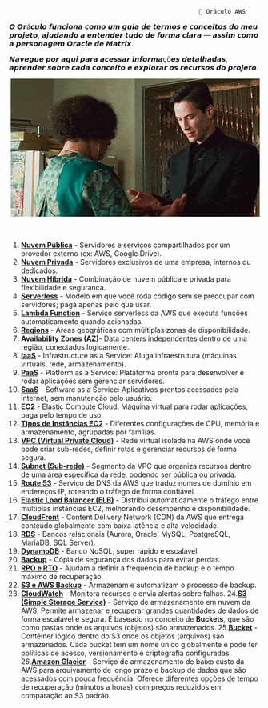                                                         📘 Oráculo AWS

𝙊 𝙊𝙧á𝙘𝙪𝙡𝙤 𝙛𝙪𝙣𝙘𝙞𝙤𝙣𝙖 𝙘𝙤𝙢𝙤 𝙪𝙢 𝙜𝙪𝙞𝙖 𝙙𝙚 𝙩𝙚𝙧𝙢𝙤𝙨 𝙚 𝙘𝙤𝙣𝙘𝙚𝙞𝙩𝙤𝙨 𝙙𝙤 𝙢𝙚𝙪 𝙥𝙧𝙤𝙟𝙚𝙩𝙤, 𝙖𝙟𝙪𝙙𝙖𝙣𝙙𝙤 𝙖 𝙚𝙣𝙩𝙚𝙣𝙙𝙚𝙧 𝙩𝙪𝙙𝙤 𝙙𝙚 𝙛𝙤𝙧𝙢𝙖 𝙘𝙡𝙖𝙧𝙖 — 𝙖𝙨𝙨𝙞𝙢 𝙘𝙤𝙢𝙤 𝙖 𝙥𝙚𝙧𝙨𝙤𝙣𝙖𝙜𝙚𝙢 𝙊𝙧𝙖𝙘𝙡𝙚 𝙙𝙚 𝙈𝙖𝙩𝙧𝙞𝙭.    

𝙉𝙖𝙫𝙚𝙜𝙪𝙚 𝙥𝙤𝙧 𝙖𝙦𝙪𝙞 𝙥𝙖𝙧𝙖 𝙖𝙘𝙚𝙨𝙨𝙖𝙧 𝙞𝙣𝙛𝙤𝙧𝙢𝙖çõ𝙚𝙨 𝙙𝙚𝙩𝙖𝙡𝙝𝙖𝙙𝙖𝙨, 𝙖𝙥𝙧𝙚𝙣𝙙𝙚𝙧 𝙨𝙤𝙗𝙧𝙚 𝙘𝙖𝙙𝙖 𝙘𝙤𝙣𝙘𝙚𝙞𝙩𝙤 𝙚 𝙚𝙭𝙥𝙡𝙤𝙧𝙖𝙧 𝙤𝙨 𝙧𝙚𝙘𝙪𝙧𝙨𝙤𝙨 𝙙𝙤 𝙥𝙧𝙤𝙟𝙚𝙩𝙤.

 
<p align="center">
  <img src="../assets/tenor.gif" alt="Oracle - Hmm... interessante" />
</p>

<br>

1. [**Nuvem Pública**](../modules/Recursos-AWS/TiposDeNuvem.md) - Servidores e serviços compartilhados por um provedor externo (ex: AWS, Google Drive).  
2. [**Nuvem Privada**](../modules/Recursos-AWS/TiposDeNuvem.md) - Servidores exclusivos de uma empresa, internos ou dedicados.  
3. [**Nuvem Híbrida**](../modules/Recursos-AWS/TiposDeNuvem.md) - Combinação de nuvem pública e privada para flexibilidade e segurança.  
4. [**Serverless**](../modules/Recursos-AWS/Serverless.md) - Modelo em que você roda código sem se preocupar com servidores; paga apenas pelo que usar.  
5. [**Lambda Function**](../modules/Recursos-AWS/Lambda.md) - Serviço serverless da AWS que executa funções automaticamente quando acionadas.  
6. [**Regions**](../modules/Recursos-AWS/RegionEAvabZones.md) - Áreas geográficas com múltiplas zonas de disponibilidade.  
7. [**Availability Zones (AZ)**](../modules/Recursos-AWS/RegionEAvabZones.md)- Data centers independentes dentro de uma região, conectados logicamente.  
8. [**IaaS**](../modules/Recursos-AWS/Iaas-Paas-Saas.md) - Infrastructure as a Service: Aluga infraestrutura (máquinas virtuais, rede, armazenamento).  
9. [**PaaS**](../modules/Recursos-AWS/Iaas-Paas-Saas.md) - Platform as a Service: Plataforma pronta para desenvolver e rodar aplicações sem gerenciar servidores.  
10. [**SaaS**](../modules/Recursos-AWS/Iaas-Paas-Saas.md) - Software as a Service: Aplicativos prontos acessados pela internet, sem manutenção pelo usuário.  
11. [**EC2**](../modules/Recursos-AWS/EC2.md) - Elastic Compute Cloud: Máquina virtual para rodar aplicações, paga pelo tempo de uso.  
12. [**Tipos de Instâncias EC2**](../modules/Recursos-AWS/EC2.md) - Diferentes configurações de CPU, memória e armazenamento, agrupadas por famílias.  
13. [**VPC (Virtual Private Cloud)**](../modules/Redes-AWS.md/VPC.md) - Rede virtual isolada na AWS onde você pode criar sub-redes, definir rotas e gerenciar recursos de forma segura.  
14. [**Subnet (Sub-rede)**](../modules/Redes-AWS.md/Subnet.md) - Segmento da VPC que organiza recursos dentro de uma área específica da rede, podendo ser pública ou privada.  
15. [**Route 53**](../modules/Redes-AWS.md/Route53.md) - Serviço de DNS da AWS que traduz nomes de domínio em endereços IP, roteando o tráfego de forma confiável.  
16. [**Elastic Load Balancer (ELB)**](../modules/Redes-AWS.md/ELB.md) - Distribui automaticamente o tráfego entre múltiplas instâncias EC2, melhorando desempenho e disponibilidade.  
17. [**CloudFront**](../modules/Redes-AWS.md/CloudFront.md) - Content Delivery Network (CDN) da AWS que entrega conteúdo globalmente com baixa latência e alta velocidade.  
18. [**RDS**](../modules/Banco-de-Dados-AWS/Exemplo-Diagrama.md) - Bancos relacionais (Aurora, Oracle, MySQL, PostgreSQL, MariaDB, SQL Server).  
19. [**DynamoDB**](../modules/Banco-de-Dados-AWS/Exemplo-Diagrama.md) - Banco NoSQL, super rápido e escalável.  
20. [**Backup**](../modules/Banco-de-Dados-AWS/ResumoBD.md) - Cópia de segurança dos dados para evitar perdas.  
21. [**RPO e RTO**](../modules/Banco-de-Dados-AWS/Exemplo-Diagrama.md) - Ajudam a definir a frequência de backup e o tempo máximo de recuperação.  
22. [**S3 e AWS Backup**](../modules/Banco-de-Dados-AWS/Exemplo-Diagrama.md) - Armazenam e automatizam o processo de backup.  
23. [**CloudWatch**](../modules/Banco-de-Dados-AWS/Exemplo-Diagrama.md) - Monitora recursos e envia alertas sobre falhas.
24.[**S3 (Simple Storage Service)**](../modules/Armazenamento-CDN/s3.md) - Serviço de armazenamento em nuvem da AWS. Permite armazenar e recuperar grandes quantidades de dados de forma escalável e segura. É baseado no conceito de **Buckets**, que são como pastas onde os arquivos (objetos) são armazenados.
25.[**Bucket**](../modules/Armazenamento-CDN/bucket.md) - Contêiner lógico dentro do S3 onde os objetos (arquivos) são armazenados. Cada bucket tem um nome único globalmente e pode ter políticas de acesso, versionamento e criptografia configuradas.
26.[**Amazon Glacier**](../modules/Armazenamento-CDN/amazonGlacier.md) - Serviço de armazenamento de baixo custo da AWS para arquivamento de longo prazo e backup de dados que são acessados com pouca frequência. Oferece diferentes opções de tempo de recuperação (minutos a horas) com preços reduzidos em comparação ao S3 padrão.

